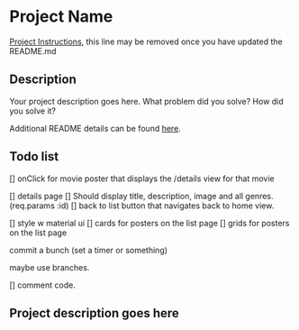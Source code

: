 # Project Name

[Project Instructions](./INSTRUCTIONS.md), this line may be removed once you have updated the README.md

## Description

Your project description goes here. What problem did you solve? How did you solve it?

Additional README details can be found [here](https://github.com/PrimeAcademy/readme-template/blob/master/README.md).

## Todo list 

[] onClick for movie poster that displays the /details view for that movie

[] details page
    [] Should display title, description, image and all genres. (req.params :id)
    [] back to list button that navigates back to home view. 

[] style w material ui 
    [] cards for posters on the list page
    [] grids for posters on the list page

commit a bunch (set a timer or something)

maybe use branches. 

[] comment code. 

## Project description goes here

